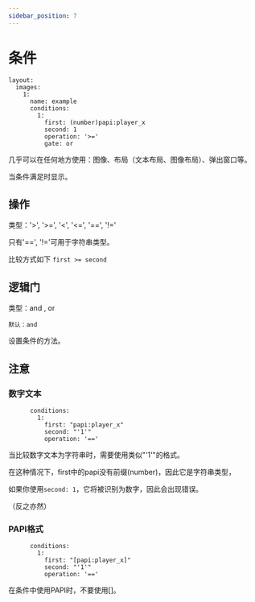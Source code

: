 ```yaml
---
sidebar_position: 7
---
```


# 条件

```
layout:
  images:
    1:
      name: example
      conditions:
        1:
          first: (number)papi:player_x
          second: 1
          operation: '>='
          gate: or
```

几乎可以在任何地方使用：图像、布局（文本布局、图像布局）、弹出窗口等。

当条件满足时显示。

## 操作

类型：'\>', '\>=', '\<', '\<=', '==', '!='

只有'==', '!='可用于字符串类型。

比较方式如下 `first >= second`

## 逻辑门

类型：and , or

`默认：and`

设置条件的方法。

## 注意

### 数字文本
```
      conditions:
        1:
          first: "papi:player_x"
          second: "'1'"
          operation: '=='
```
当比较数字文本为字符串时，需要使用类似"'1'"的格式。

在这种情况下，first中的papi没有前缀(number)，因此它是字符串类型，

如果你使用`second: 1`，它将被识别为数字，因此会出现错误。

（反之亦然）

### PAPI格式
```
      conditions:
        1:
          first: "[papi:player_x]"
          second: "'1'"
          operation: '=='
```
在条件中使用PAPI时，不要使用[]。